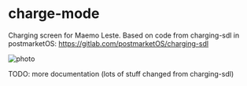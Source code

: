 # charge-mode

Charging screen for Maemo Leste.
Based on code from charging-sdl in postmarketOS: https://gitlab.com/postmarketOS/charging-sdl

![photo](https://wiki.postmarketos.org/images/d/d8/Charging-sdl.jpg)

TODO: more documentation (lots of stuff changed from charging-sdl)
